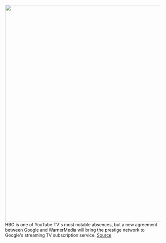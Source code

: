 <img src='https://cdn.vox-cdn.com/thumbor/Gy7MI00pbucoraMMsKPNv_DJQKc=/0x0:4057x2700/1200x800/filters:focal(1385x885:2033x1533)/cdn.vox-cdn.com/uploads/chorus_image/image/66344341/GOT_603_tyrion_HBO.0.0.jpeg' width='700px' /><br/>
HBO is one of YouTube TV's most notable absences, but a new agreement between Google and WarnerMedia will bring the prestige network to Google's streaming TV subscription service.
<a href='https://www.theverge.com/2020/2/20/21145651/youtube-tv-hbo-streaming-max-cinemax-carriage-deal'> Source <a/>